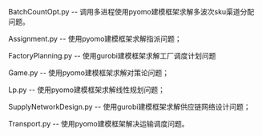 BatchCountOpt.py -- 调用多进程使用pyomo建模框架求解多波次sku渠道分配问题。

Assignment.py -- 使用pyomo建模框架求解指派问题；

FactoryPlanning.py -- 使用gurobi建模框架求解工厂调度计划问题

Game.py -- 使用pyomo建模框架求解对策论问题；

Lp.py -- 使用pyomo建模框架求解线性规划问题；

SupplyNetworkDesign.py -- 使用gurobi建模框架求解供应链网络设计问题；

Transport.py -- 使用pyomo建模框架解决运输调度问题。

